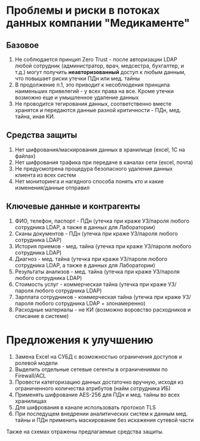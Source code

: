 # Проблемы и риски в потоках данных компании "Медикаменте"

## Базовое
1. Не соблюдается принцип Zero Trust - после авторизации LDAP любой сотрудник (администратор, врач, медсестра, бухгалтер, и т.д.) могут получить **неавторизованный** доступ к любым данным, что повышает риски утечки ПДн или мед. тайны
2. В продолжение п.1, это приводит к несоблюдения принципа наименьших привелегий - у всех права на все. Кроме утечки возможно еще и умышленное удаление данных
3. Не проводится тегирования данных, соответственно вместе хранятся и передаются данные разной критичности - ПДн, мед. тайна, иная КИ.

## Средства защиты
1. Нет шифрования/маскирования данных в хранилище (excel, 1С на файлах)
2. Нет шифрования трафика при передаче в каналах сети (excel, почта)
3. Не предусмотрена процедура безопасного удаления данных клиента из всех систем
4. Нет мониторинга и нагядного способа понять кто и какие изменения/данные отправил

## Ключевые данные и контрагенты
1. ФИО, телефон, паспорт - ПДн (утечка при краже УЗ/пароля любого сотрудника LDAP, а также в данных для Лаборатории)
2. Сканы документов - ПДн (утечка при краже УЗ/пароля любого сотрудника LDAP)
3. История приемов - мед. тайна (утечка при краже УЗ/пароля любого сотрудника LDAP)
4. Диагноз - мед. тайна (утечка при краже УЗ/пароля любого сотрудника LDAP, а также в данных для Лаборатории)
5. Результаты анализов - мед. тайна (утечка при краже УЗ/пароля любого сотрудника LDAP)
6. Стоимость услуг - коммерческая тайна (утечка при краже УЗ/пароля любого сотрудника LDAP)
7. Зарплата сотрудников - коммерческая тайна (утечка при краже УЗ/пароля любого сотрудника LDAP + злонамеренно)
8. Расходные материалы - не КИ (возможно воровство расходников и списание в системе)

# Предложения к улучшению
1. Замена Excel на СУБД с возможностью ограничения доступов и ролевой модели
2. Выделить отдельные сетевые сегенты в ограничениями по Firewall/ACL
3. Провести категоризацию данных достаточно вручную, исходя из ограниченного количества атрибутов (найм сотрудника ИБ)
4. Применять шифрование AES-256 для ПДн и мед. тайны во всех хранилищах
5. Для шифрования в канале использовать протокол TLS
6. При последущем внедрении аналитических систем к данным мед. тайны и ПДн применить маскирование без искажения сутевой части

Также на схемах отражены предлагаемые средства защиты.